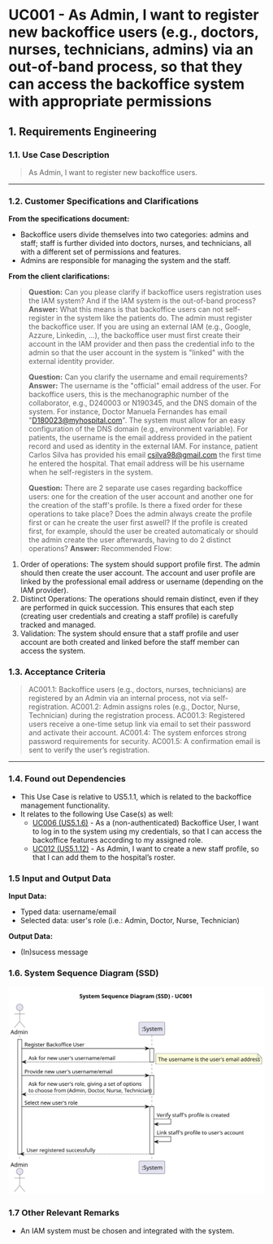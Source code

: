 # UC001 - As Admin, I want to register new backoffice users (e.g., doctors, nurses, technicians, admins) via an out-of-band process, so that they can access the backoffice system with appropriate permissions

## 1. Requirements Engineering

### 1.1. Use Case Description

> As Admin, I want to register new backoffice users.

---

### 1.2. Customer Specifications and Clarifications

**From the specifications document:**

- Backoffice users divide themselves into two categories: admins and staff; staff is further divided into doctors, nurses, and technicians, all with a different set of permissions and features.
- Admins are responsible for managing the system and the staff.

**From the client clarifications:**

> **Question:** Can you please clarify if backoffice users registration uses the IAM system? And if the IAM system is the out-of-band process?
> **Answer:** What this means is that backoffice users can not self-register in the system like the patients do. The admin must register the backoffice user. If you are using an external IAM (e.g., Google, Azzure, Linkedin, ...), the backoffice user must first create their account in the IAM provider and then pass the credential info to the admin so that the user account in the system is "linked" with the external identity provider.
>
> **Question:** Can you clarify the username and email requirements?
> **Answer:** The username is the "official" email address of the user. For backoffice users, this is the mechanographic number of the collaborator, e.g., D240003 or N190345, and the DNS domain of the system. For instance, Doctor Manuela Fernandes has email "<D180023@myhospital.com>". The system must allow for an easy configuration of the DNS domain (e.g., environment variable).
For patients, the username is the email address provided in the patient record and used as identity in the external IAM. For instance, patient Carlos Silva has provided his email <csilva98@gmail.com> the first time he entered the hospital. That email address will be his username when he self-registers in the system.
>
> **Question:** There are 2 separate use cases regarding backoffice users: one for the creation of the user account and another one for the creation of the staff's profile. Is there a fixed order for these operations to take place? Does the admin always create the profile first or can he create the user first aswell? If the profile is created first, for example, should the user be created automaticaly or should the admin create the user afterwards, having to do 2 distinct operations?
> **Answer:** Recommended Flow:

  1. Order of operations: The system should support profile first. The admin should then create the user account. The account and user profile are linked by the professional email address or username (depending on the IAM provider).
  2. Distinct Operations: The operations should remain distinct, even if they are performed in quick succession. This ensures that each step (creating user credentials and creating a staff profile) is carefully tracked and managed.
  3. Validation: The system should ensure that a staff profile and user account are both created and linked before the staff member can access the system.

### 1.3. Acceptance Criteria

> AC001.1: Backoffice users (e.g., doctors, nurses, technicians) are registered by an Admin via an internal
process, not via self-registration.
> AC001.2: Admin assigns roles (e.g., Doctor, Nurse, Technician) during the registration process.
> AC001.3: Registered users receive a one-time setup link via email to set their password and activate their
account.
> AC001.4: The system enforces strong password requirements for security.
> AC001.5: A confirmation email is sent to verify the user’s registration.

---

### 1.4. Found out Dependencies

- This Use Case is relative to US5.1.1, which is related to the backoffice management functionality.
- It relates to the following Use Case(s) as well:
  - [UC006 (US5.1.6)](../../UC006/README.md) - As a (non-authenticated) Backoffice User, I want to log in to the system using my credentials, so that I can access the backoffice features according to my assigned role.
  - [UC012 (US5.1.12)](../../UC012/README.md) - As Admin, I want to create a new staff profile, so that I can add them to the hospital’s roster.

### 1.5 Input and Output Data

**Input Data:**

- Typed data: username/email
- Selected data: user's role (i.e.: Admin, Doctor, Nurse, Technician)

**Output Data:**

- (In)sucess message

### 1.6. System Sequence Diagram (SSD)

![System Sequence Diagram](svg/uc001-system-sequence-diagram.svg)

### 1.7 Other Relevant Remarks

- An IAM system must be chosen and integrated with the system.
